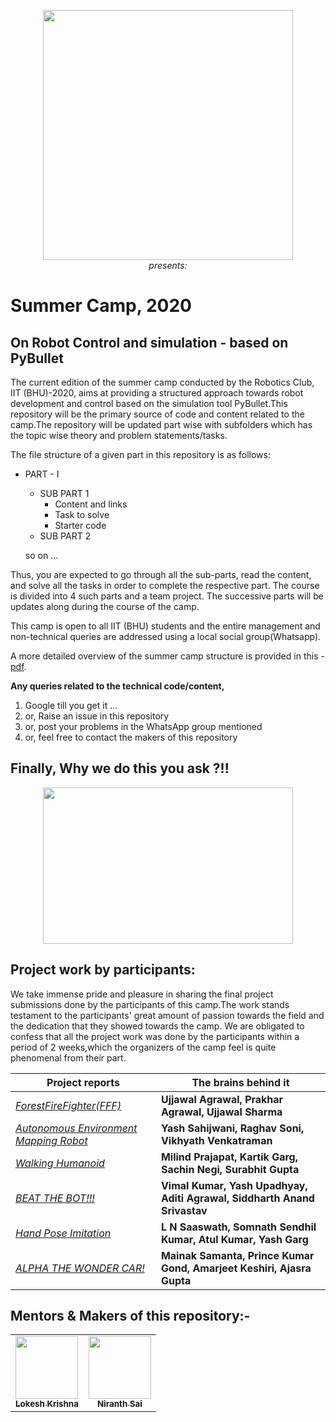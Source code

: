 
<p align="center">
 <img  width="400" height="400" src="https://github.com/NiranthS/Robo-Summer-Camp-20/blob/master/robo.jpg"><br>
  <i>presents:</i><br>
</p>


# Summer Camp, 2020  
## On Robot Control and simulation - based on PyBullet

   The current edition of the summer camp conducted by the Robotics Club, IIT (BHU)-2020, aims at providing a structured approach towards robot development and control based on the simulation tool PyBullet.This repository will be the primary source of code and content related to the camp.The repository will be updated part wise with subfolders which has the topic wise theory and problem statements/tasks.
   
The file structure of a given part in this repository is as follows:

  * PART - I 
      * SUB PART 1
         * Content and links
         * Task to solve
         * Starter code
      * SUB PART 2
      
      so on ...

   Thus, you are expected to go through all the sub-parts, read the content, and solve all the tasks in order to complete the respective part. The course is divided into 4 such parts and a team project. The successive parts will be updates along during the course of the camp.
   
  This camp is open to all IIT (BHU) students and the entire management and non-technical queries are addressed using a local social group(Whatsapp).

  A more detailed overview of the summer camp structure is provided in this - [pdf](https://github.com/NiranthS/Pybullet-Camp-Part1/blob/master/Camp_Overview.pdf).

**Any queries related to the technical code/content,**
1. Google till you get it ...
2. or, Raise an issue in this repository
3. or, post your problems in the WhatsApp group mentioned
4. or, feel free to contact the makers of this repository
 
## Finally, Why we do this you ask ?!!
<p align="center">
 <img  width="400" height="250" src="https://github.com/NiranthS/Robo-Summer-Camp-20/blob/master/job.jpg">
</p>

## Project work by participants:

We take immense pride and pleasure in sharing the final project submissions done by the participants of this camp.The work stands testament to the participants' great amount of passion towards the field and the dedication that they showed towards the camp. We are obligated to confess that all the project work was done by the participants within a period of 2 weeks,which the organizers of the camp feel is quite phenomenal from their part. 

| Project reports | The brains behind it |
| --- | --- |
| [_ForestFireFighter(FFF)_](https://github.com/NiranthS/Robo-Summer-Camp-20/blob/master/Submitted_Project_Reports/ForestFireFighter.pdf) | **Ujjawal Agrawal, Prakhar Agrawal, Ujjawal Sharma** |
| [_Autonomous Environment Mapping Robot_](https://github.com/NiranthS/Robo-Summer-Camp-20/blob/master/Submitted_Project_Reports/Autonomous%20Env%20Mapping%20Robot.pdf)| **Yash Sahijwani, Raghav Soni, Vikhyath Venkatraman** |
| [_Walking Humanoid_](https://github.com/NiranthS/Robo-Summer-Camp-20/blob/master/Submitted_Project_Reports/Walking%20Humanoid.pdf) | **Milind Prajapat, Kartik Garg, Sachin Negi, Surabhit Gupta**|
| [_BEAT THE BOT!!!_](https://github.com/NiranthS/Robo-Summer-Camp-20/blob/master/Submitted_Project_Reports/Beat_the_bot.pdf) | **Vimal Kumar, Yash Upadhyay, Aditi Agrawal, Siddharth Anand Srivastav**|
| [_Hand Pose Imitation_](https://github.com/NiranthS/Robo-Summer-Camp-20/blob/master/Submitted_Project_Reports/Hand_pose_estimation.pdf)| **L N Saaswath, Somnath Sendhil Kumar, Atul Kumar, Yash Garg** |
| [_ALPHA THE WONDER CAR!_](https://github.com/NiranthS/Robo-Summer-Camp-20/blob/master/Submitted_Project_Reports/Alpha_the_wodnder_car.pdf)| **Mainak Samanta, Prince Kumar Gond, Amarjeet Keshiri, Ajasra Gupta** |

## Mentors & Makers of this repository:-

<center>
 
<table>
 <td align="center">
     <a href="https://github.com/lok-i">
    <img src="https://avatars1.githubusercontent.com/u/54435909?s=460&u=29af076049dab351b2e43621e9a433919bf50fb1&v=43" width="100px;" alt=""/><br /><sub><b>Lokesh Krishna </b></sub></a><br />
    </td>
    <td align="center">
     <a href="https://github.com/NiranthS">
    <img src="https://avatars3.githubusercontent.com/u/44475481?s=400&v=4" width="100px;" alt=""/><br /><sub><b>Niranth Sai</b></sub></a><br /></td>
    
</table>

</center>


